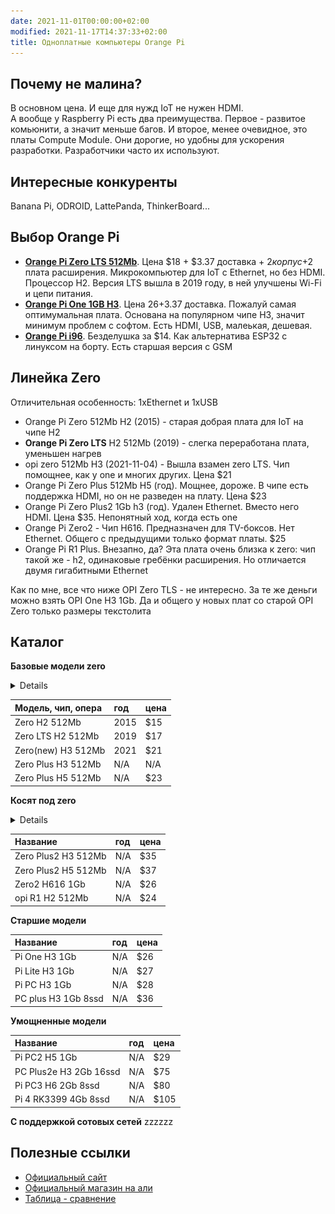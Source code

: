 ```yaml
---
date: 2021-11-01T00:00:00+02:00
modified: 2021-11-17T14:37:33+02:00
title: Одноплатные компьютеры Orange Pi
---
```


## Почему не малина?
В основном цена. И еще для нужд IoT не нужен HDMI.  
А вообще у Raspberry Pi есть два преимущества. Первое - развитое комьюнити, а значит меньше багов. И второе, менее очевидное, это платы Compute Module. Они дорогие, но удобны для ускорения разработки. Разработчики часто их используют.

## Интересные конкуренты
Banana Pi, ODROID, LattePanda, ThinkerBoard...


## Выбор Orange Pi
- [**Orange Pi Zero LTS 512Mb**](https://aliexpress.ru/item/4000108887089.html). 
Цена $18 + $3.37 доставка + $2 корпус +$2 плата расширения. 
Микрокомпьютер для IoT c Ethernet, но без HDMI. Процессор H2. Версия LTS вышла в 2019 году, в ней улучшены Wi-Fi и цепи питания.
- [**Orange Pi One 1GB H3**](https://aliexpress.ru/item/1005002430421097.html). 
Цена $26+$3.37 доставка. Пожалуй самая оптимумальная плата. Основана на популярном чипе H3, значит минимум проблем с софтом. Есть HDMI, USB, малеькая, дешевая. 
- [**Orange Pi i96**](#). Безделушка за $14. Как альтернатива ESP32 с линуксом на борту. Есть старшая версия с GSM

## Линейка Zero
Отличительная особенность: 1xEthernet и 1xUSB
- Orange Pi Zero 512Mb H2 (2015) - старая добрая плата для IoT на чипе H2
- **Orange Pi Zero LTS** H2 512Mb (2019) - слегка переработана плата, уменьшен нагрев
- opi zero 512Mb H3 (2021-11-04) - Вышла взамен zero LTS. Чип помощнее, как у one и многих других. Цена $21
- Orange Pi Zero Plus 512Mb H5 (год). Мощнее, дороже. В чипе есть поддержка HDMI, но он не разведен на плату. Цена $23
- Orange Pi Zero Plus2 1Gb h3 (год). Удален Ethernet. Вместо него HDMI. Цена $35. Непонятный ход, когда есть one
- Orange Pi Zero2 - Чип H616. Предназначен для TV-боксов. Нет Ethernet. Общего с предыдущими только формат платы. $25
- Orange Pi R1 Plus. Внезапно, да? Эта плата очень близка к zero: чип такой же - h2, одинаковые гребёнки расширения. Но отличается двумя гигабитными Ethernet

Как по мне, все что ниже OPI Zero TLS - не интересно. За те же деньги можно взять OPI One H3 1Gb. Да и общего у новых плат со старой OPI Zero только размеры текстолита


## Каталог

**Базовые модели zero**
<details>
![Image](../assets/images/7dd82647514cb0b43aef22493c54a9ae.jpg)
</details>

Модель, чип, опера |год |цена
:------------------|:---|:---
Zero H2 512Mb      |2015|$15
Zero LTS H2 512Mb  |2019|$17
Zero(new) H3 512Mb |2021|$21
Zero Plus H3 512Mb |N/A |N/A
Zero Plus H5 512Mb |N/A |$23

**Косят под zero**

<details>
photos
</details>

Название            |год |цена
:-------------------|:---|:---
Zero Plus2 H3 512Mb |N/A |$35
Zero Plus2 H5 512Mb |N/A |$37
Zero2 H616 1Gb      |N/A |$26
opi R1 H2 512Mb     |N/A |$24


**Старшие модели**

Название            |год |цена
:-------------------|:---|:---
Pi One H3 1Gb       |N/A |$26
Pi Lite H3 1Gb      |N/A |$27
Pi PC H3 1Gb        |N/A |$28
PC plus H3 1Gb 8ssd |N/A |$36



**Умощненные модели**

Название               |год |цена
:----------------------|:---|:---
Pi PC2 H5 1Gb          |N/A |$29
PC Plus2e H3 2Gb 16ssd |N/A |$75
Pi PC3 H6 2Gb 8ssd     |N/A |$80
Pi 4 RK3399 4Gb 8ssd   |N/A |$105

**С поддержкой сотовых сетей**
zzzzzz

## Полезные ссылки
- [Официальный сайт](http://www.orangepi.org/)
- [Официальный магазин на али](https://aliexpress.ru/store/1553371)
- [Таблица - сравнение](https://pcminipro.ru/orangepi/tablitsa-sravneniya-modelej-orange-pi/)
